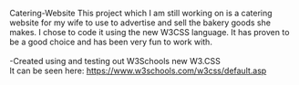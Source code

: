 Catering-Website
This project which I am still working on is a catering website for my wife to use to advertise and sell the bakery goods she makes. I chose to code it using the new W3CSS language. It has proven to be a good choice and has been very fun to work with. 
<br><br>
-Created using and testing out W3Schools new W3.CSS <br>
It can be seen here: https://www.w3schools.com/w3css/default.asp
